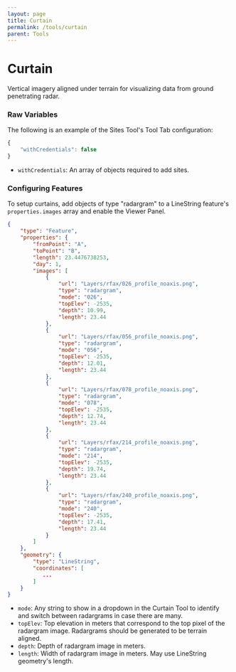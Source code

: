 ```yaml
---
layout: page
title: Curtain
permalink: /tools/curtain
parent: Tools
---
```


# Curtain

Vertical imagery aligned under terrain for visualizing data from ground penetrating radar.

### Raw Variables

The following is an example of the Sites Tool's Tool Tab configuration:

```javascript
{
    "withCredentials": false
}
```

- `withCredentials`: An array of objects required to add sites.

### Configuring Features

To setup curtains, add objects of type "radargram" to a LineString feature's `properties.images` array and enable the Viewer Panel.

```json
{
    "type": "Feature",
    "properties": {
        "fromPoint": "A",
        "toPoint": "B",
        "length": 23.4476738253,
        "day": 1,
        "images": [
            {
                "url": "Layers/rfax/026_profile_noaxis.png",
                "type": "radargram",
                "mode": "026",
                "topElev": -2535,
                "depth": 10.99,
                "length": 23.44
            },
            {
                "url": "Layers/rfax/056_profile_noaxis.png",
                "type": "radargram",
                "mode": "056",
                "topElev": -2535,
                "depth": 12.01,
                "length": 23.44
            },
            {
                "url": "Layers/rfax/078_profile_noaxis.png",
                "type": "radargram",
                "mode": "078",
                "topElev": -2535,
                "depth": 12.74,
                "length": 23.44
            },
            {
                "url": "Layers/rfax/214_profile_noaxis.png",
                "type": "radargram",
                "mode": "214",
                "topElev": -2535,
                "depth": 19.74,
                "length": 23.44
            },
            {
                "url": "Layers/rfax/240_profile_noaxis.png",
                "type": "radargram",
                "mode": "240",
                "topElev": -2535,
                "depth": 17.41,
                "length": 23.44
            }
        ]
    },
    "geometry": {
        "type": "LineString",
        "coordinates": [
           ...
        ]
    }
}
```

- `mode`: Any string to show in a dropdown in the Curtain Tool to identify and switch between radargrams in case there are many.
- `topElev`: Top elevation in meters that correspond to the top pixel of the radargram image. Radargrams should be generated to be terrain aligned.
- `depth`: Depth of radargram image in meters.
- `length`: Width of radargram image in meters. May use LineString geometry's length.
